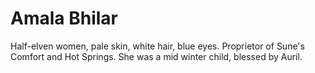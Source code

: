 # Amala Bhilar
Half-elven women, pale skin, white hair, blue eyes. Proprietor of Sune's Comfort and Hot Springs. She was a mid winter child, blessed by Auril.